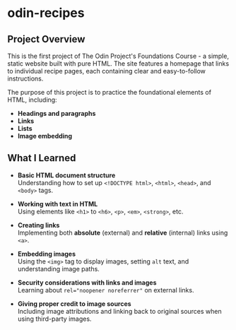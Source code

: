 # odin-recipes

## Project Overview

This is the first project of The Odin Project's Foundations Course - a simple, static website built with pure HTML. The site features a homepage that links to individual recipe pages, each containing clear and easy-to-follow instructions.

The purpose of this project is to practice the foundational elements of HTML, including:

- **Headings and paragraphs**
- **Links**
- **Lists**
- **Image embedding**

## What I Learned

- **Basic HTML document structure**  
  Understanding how to set up `<!DOCTYPE html>`, `<html>`, `<head>`, and `<body>` tags.

- **Working with text in HTML**  
  Using elements like `<h1>` to `<h6>`, `<p>`, `<em>`, `<strong>`, etc.

- **Creating links**  
  Implementing both **absolute** (external) and **relative** (internal) links using `<a>`.

- **Embedding images**  
  Using the `<img>` tag to display images, setting `alt` text, and understanding image paths.

- **Security considerations with links and images**  
  Learning about `rel="noopener noreferrer"` on external links.

- **Giving proper credit to image sources**  
  Including image attributions and linking back to original sources when using third-party images.
